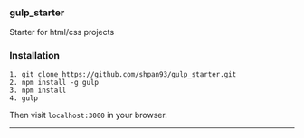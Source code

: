 ###  gulp_starter
Starter for html/css projects

### Installation
````
1. git clone https://github.com/shpan93/gulp_starter.git
2. npm install -g gulp
3. npm install
4. gulp
````
Then visit `localhost:3000` in your browser.

---